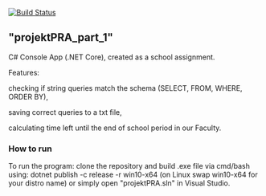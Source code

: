 [![Build Status](https://travis-ci.org/danskiiiii/projektPRA.svg?branch=master)](https://travis-ci.org/danskiiiii/projektPRA)

## "projektPRA_part_1" ##
C# Console App (.NET Core), created as a school assignment. 

Features: 

checking if string queries match the schema (SELECT, FROM, WHERE, ORDER BY), 

saving correct queries to a txt file,

calculating time left until the end of school period in our Faculty.

### How to run ###
To run the program: clone the repository and build .exe file via cmd/bash using:
dotnet publish -c release -r win10-x64  (on Linux swap win10-x64 for your distro name)
or simply open "projektPRA.sln" in Visual Studio. 
